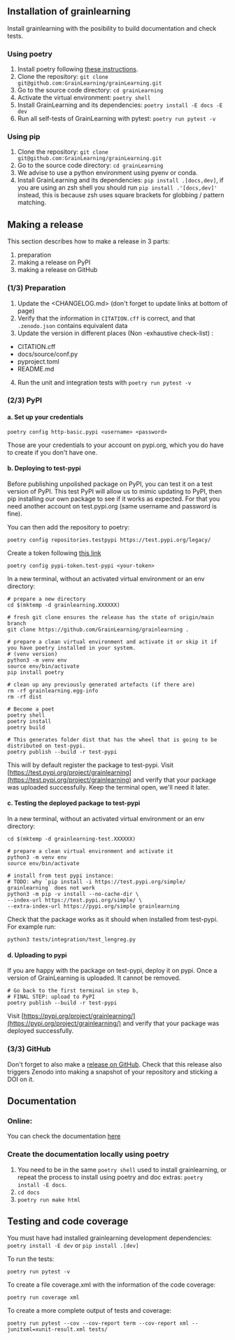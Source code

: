 ## Installation of grainlearning
Install grainlearning with the posibility to build documentation and check tests.

### Using poetry
1. Install poetry following [these instructions](https://python-poetry.org/docs/#installation).
1. Clone the repository: `git clone git@github.com:GrainLearning/grainLearning.git`
1. Go to the source code directory: `cd grainLearning`
1. Activate the virtual environment: `poetry shell`
1. Install GrainLearning and its dependencies: `poetry install -E docs -E dev`
1. Run all self-tests of GrainLearning with pytest: `poetry run pytest -v`

### Using pip
1. Clone the repository: `git clone git@github.com:GrainLearning/grainLearning.git`
1. Go to the source code directory: `cd grainLearning`
1. We advise to use a python environment using pyenv or conda.
1. Install GrainLearning and its dependencies: `pip install .[docs,dev]`, if you are using an zsh shell you should run `pip install .'[docs,dev]'` instead, this is because zsh uses square brackets for globbing / pattern matching.

## Making a release
This section describes how to make a release in 3 parts:

1. preparation
1. making a release on PyPI
1. making a release on GitHub

### (1/3) Preparation

1. Update the <CHANGELOG.md> (don't forget to update links at bottom of page)
2. Verify that the information in `CITATION.cff` is correct, and that `.zenodo.json` contains equivalent data
3. Update the version in different places (Non -exhaustive check-list) :
- CITATION.cff
- docs/source/conf.py
- pyproject.toml
- README.md
4. Run the unit and integration tests with `poetry run pytest -v`

### (2/3) PyPI

#### a. Set up your credentials 

```shell
poetry config http-basic.pypi <username> <password>
```

Those are your credentials to your account on pypi.org, which you do have to create if you don't have one.

#### b. Deploying to test-pypi

Before publishing unpolished package on PyPI, you can test it on a test version of PyPI.
This test PyPI will allow us to mimic updating to PyPI, then pip installing our own package to see if it works as expected.
For that you need another account on test.pypi.org (same username and password is fine).

You can then add the repository to poetry:

```shell
poetry config repositories.testpypi https://test.pypi.org/legacy/
```

Create a token following [this link](https://test.pypi.org/manage/account/token/)

```shell
poetry config pypi-token.test-pypi <your-token>
```

In a new terminal, without an activated virtual environment or an env directory:

```shell
# prepare a new directory
cd $(mktemp -d grainlearning.XXXXXX)

# fresh git clone ensures the release has the state of origin/main branch
git clone https://github.com/GrainLearning/grainlearning .

# prepare a clean virtual environment and activate it or skip it if you have poetry installed in your system.
# (venv version)
python3 -m venv env
source env/bin/activate
pip install poetry

# clean up any previously generated artefacts (if there are)
rm -rf grainlearning.egg-info
rm -rf dist

# Become a poet
poetry shell
poetry install
poetry build 

# This generates folder dist that has the wheel that is going to be distributed on test-pypi.
poetry publish --build -r test-pypi

```
This will by default register the package to test-pypi.
Visit [https://test.pypi.org/project/grainlearning](https://test.pypi.org/project/grainlearning)
and verify that your package was uploaded successfully. Keep the terminal open, we'll need it later.

#### c. Testing the deployed package to test-pypi
In a new terminal, without an activated virtual environment or an env directory:

```shell
cd $(mktemp -d grainlearning-test.XXXXXX)

# prepare a clean virtual environment and activate it
python3 -m venv env
source env/bin/activate

# install from test pypi instance:
# TODO: why `pip install -i https://test.pypi.org/simple/ grainlearning` does not work
python3 -m pip -v install --no-cache-dir \
--index-url https://test.pypi.org/simple/ \
--extra-index-url https://pypi.org/simple grainlearning
```

Check that the package works as it should when installed from test-pypi. For example run:
``` shell
python3 tests/integration/test_lengreg.py 
```

#### d. Uploading to pypi

If you are happy with the package on test-pypi, deploy it on pypi.
Once a version of GrainLearning is uploaded. It cannot be removed.

```shell
# Go back to the first terminal in step b,
# FINAL STEP: upload to PyPI
poetry publish --build -r test-pypi
```

Visit [https://pypi.org/project/grainlearning/](https://pypi.org/project/grainlearning/)
and verify that your package was deployed successfully.

### (3/3) GitHub

Don't forget to also make a [release on GitHub](https://github.com/GrainLearning/grainlearning/releases/new). Check that this release also triggers Zenodo into making a snapshot of your repository and sticking a DOI on it.

## Documentation

### Online:
You can check the documentation [here](https://grainlearning.readthedocs.io/en/latest/)

### Create the documentation locally using poetry
1. You need to be in the same `poetry shell` used to install grainlearning, or repeat the process to install using poetry and doc extras: `poetry install -E docs`.
1. `cd docs`
1. `poetry run make html`

## Testing and code coverage
You must have had installed grainlearning development dependencies: `poetry install -E dev` or `pip install .[dev]`

To run the tests:
``` shell
poetry run pytest -v
```

To create a file coverage.xml with the information of the code coverage:
``` shell
poetry run coverage xml
```

To create a more complete output of tests and coverage:
``` shell
poetry run pytest --cov --cov-report term --cov-report xml --junitxml=xunit-result.xml tests/ 
```
